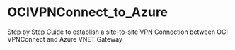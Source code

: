 # OCIVPNConnect_to_Azure
Step by Step Guide to establish a site-to-site VPN Connection between OCI VPNConnect and Azure VNET Gateway  
